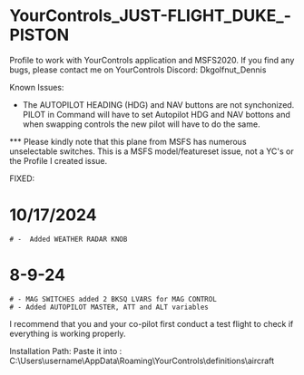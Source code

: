 # YourControls_JUST-FLIGHT_DUKE_-PISTON
Profile to work with YourControls application and MSFS2020. If you find any bugs, please contact me on YourControls Discord: Dkgolfnut_Dennis

Known Issues:
- The AUTOPILOT HEADING (HDG) and NAV buttons are not synchonized. PILOT in Command will have to set Autopilot HDG and NAV bottons and when swapping controls the new pilot will have to do the same. 


*** Please kindly note that this plane from MSFS has numerous unselectable switches. This is a MSFS model/featureset issue, not a YC's or the Profile I created issue.

FIXED:
  # 10/17/2024
    # -  Added WEATHER RADAR KNOB
  # 8-9-24 
    # - MAG SWITCHES added 2 BKSQ LVARS for MAG CONTROL
    # - Added AUTOPILOT MASTER, ATT and ALT variables


I recommend that you and your co-pilot first conduct a test flight to check if everything is working properly.

Installation Path: Paste it into : C:\Users\username\AppData\Roaming\YourControls\definitions\aircraft
